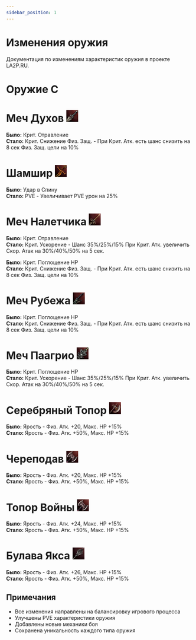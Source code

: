 ```yaml
---
sidebar_position: 1
---
```


# Изменения оружия

Документация по изменениям характеристик оружия в проекте LA2P.RU.



# Оружие C

# Меч Духов ![Меч Духов](/static/img/internal-wiki/sword-spirits.png)

**Было:** Крит. Отравление  
**Стало:** Крит. Снижение Физ. Защ. - При Крит. Атк. есть шанс снизить на 8 сек Физ. Защ. цели на 10%

# Шамшир ![Шамшир](/static/img/internal-wiki/shamshir.png)

**Было:** Удар в Спину  
**Стало:** PVE - Увеличивает PVE урон на 25%

# Меч Налетчика ![Меч Налетчика](/static/img/internal-wiki/sword-raider.png)

**Было:** Крит. Отравление  
**Стало:** Крит. Ускорение - Шанс 35%/25%/15% При Крит. Атк. увеличить Скор. Атак на 30%/40%/50% на 5 сек.

**Было:** Крит. Поглощение HP  
**Стало:** Крит. Снижение Физ. Защ. - При Крит. Атк. есть шанс снизить на 8 сек Физ. Защ. цели на 10%

# Меч Рубежа ![Меч Рубежа](/static/img/internal-wiki/sword-frontier.png)

**Было:** Крит. Поглощение HP  
**Стало:** Крит. Снижение Физ. Защ. - При Крит. Атк. есть шанс снизить на 8 сек Физ. Защ. цели на 10%

# Меч Паагрио ![Меч Паагрио](/static/img/internal-wiki/sword-paagrio.png)

**Было:** Крит. Поглощение HP  
**Стало:** Крит. Ускорение - Шанс 35%/25%/15% При Крит. Атк. увеличить Скор. Атак на 30%/40%/50% на 5 сек.

# Серебряный Топор ![Серебряный Топор](/static/img/internal-wiki/axe-silver.png)

**Было:** Ярость - Физ. Атк. +20, Макс. HP +15%  
**Стало:** Ярость - Физ. Атк. +50%, Макс. HP +15%

# Череподав ![Череподав](/static/img/internal-wiki/skullcrusher.png)

**Было:** Ярость - Физ. Атк. +20, Макс. HP +15%  
**Стало:** Ярость - Физ. Атк. +50%, Макс. HP +15%

# Топор Войны ![Топор Войны](/static/img/internal-wiki/axe-war.png)

**Было:** Ярость - Физ. Атк. +24, Макс. HP +15%  
**Стало:** Ярость - Физ. Атк. +50%, Макс. HP +15%

# Булава Якса ![Булава Якса](/static/img/internal-wiki/mace-yaksa.png)

**Было:** Ярость - Физ. Атк. +26, Макс. HP +15%  
**Стало:** Ярость - Физ. Атк. +50%, Макс. HP +15%

## Примечания

- Все изменения направлены на балансировку игрового процесса
- Улучшены PVE характеристики оружия
- Добавлены новые механики боя
- Сохранена уникальность каждого типа оружия

 